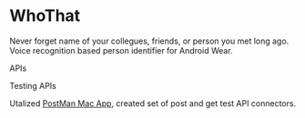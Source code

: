 # WhoThat

Never forget name of your collegues, friends, or person you met long ago. Voice recognition based person identifier for Android Wear. 

APIs


Testing APIs

Utalized <a href="https://www.getpostman.com/">PostMan Mac App</a>, created set of post and get test API connectors. 
